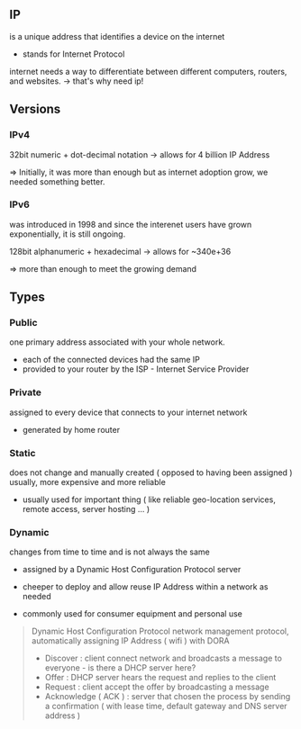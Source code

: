 ## IP

is a unique address that identifies a device on the internet

- stands for Internet Protocol

internet needs a way to differentiate between different computers, routers, and websites.
-> that's why need ip!

## Versions

### IPv4

32bit numeric + dot-decimal notation
-> allows for 4 billion IP Address

=> Initially, it was more than enough but as internet adoption grow, we needed something better.

### IPv6

was introduced in 1998 and since the interenet users have grown exponentially, it is still ongoing.

128bit alphanumeric + hexadecimal
-> allows for ~340e+36

=> more than enough to meet the growing demand

## Types

###  Public

one primary address associated with your whole network.

- each of the connected devices had the same IP
- provided to your router by the ISP - Internet Service Provider

### Private

assigned to every device that connects to your internet network

- generated by home router

### Static

does not change and manually created ( opposed to having been assigned )
usually, more expensive and more reliable

- usually used for important thing ( like reliable geo-location services, remote access, server hosting ... )

### Dynamic

changes from time to time and is not always the same

- assigned by a Dynamic Host Configuration Protocol server
- cheeper to deploy and allow reuse IP Address within a network as needed

- commonly used for consumer equipment and personal use

> Dynamic Host Configuration Protocol
> network management protocol, automatically assigning IP Address ( wifi )
> with DORA
> - Discover : client connect network and broadcasts a message to everyone - is there a DHCP server here?
> - Offer : DHCP server hears the request and replies to the client
> - Request : client accept the offer by broadcasting a message
> - Acknowledge ( ACK ) : server that chosen the process by sending a confirmation ( with lease time, default gateway and DNS server address )